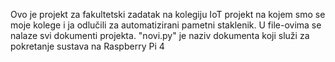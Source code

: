 Ovo je projekt za fakultetski zadatak na kolegiju IoT projekt na kojem
 smo se moje kolege i ja odlučili za automatizirani pametni staklenik.
U file-ovima se nalaze svi dokumenti projekta. "novi.py" je naziv dokumenta
koji služi za pokretanje sustava na Raspberry Pi 4

